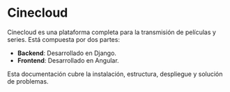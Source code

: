 # Cinecloud

Cinecloud es una plataforma completa para la transmisión de películas y series. Está compuesta por dos partes:

- **Backend**: Desarrollado en Django.
- **Frontend**: Desarrollado en Angular.

Esta documentación cubre la instalación, estructura, despliegue y solución de problemas.

